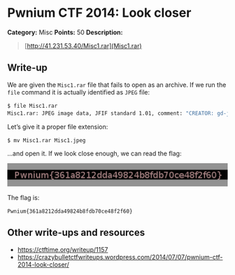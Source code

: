 # Pwnium CTF 2014: Look closer

**Category:** Misc
**Points:** 50
**Description:**

> [http://41.231.53.40/Misc1.rar](Misc1.rar)

## Write-up

We are given the `Misc1.rar` file that fails to open as an archive. If we run the `file` command it is actually identified as `JPEG` file:

```bash
$ file Misc1.rar
Misc1.rar: JPEG image data, JFIF standard 1.01, comment: "CREATOR: gd-jpeg v1.0 (using IJ"
```

Let’s give it a proper file extension:

```bash
$ mv Misc1.rar Misc1.jpeg
```

…and open it. If we look close enough, we can read the flag:

![](flag.png)

The flag is:

```
Pwnium{361a8212dda49824b8fdb70ce48f2f60}
```

## Other write-ups and resources

* <https://ctftime.org/writeup/1157>
* <https://crazybulletctfwriteups.wordpress.com/2014/07/07/pwnium-ctf-2014-look-closer/>
